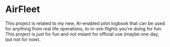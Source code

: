 # AirFleet
This project is related to my new, AI-enabled pilot logbook that can be used for anything from real life operations, to in-sim flights you're doing for fun. This project is just for fun and not meant for official use (maybe one day, but not for now).
